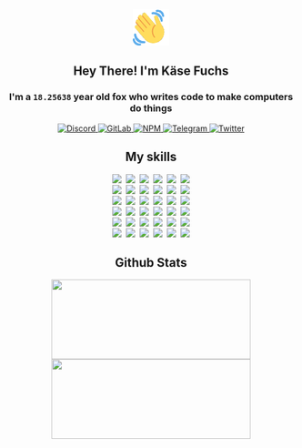 <div><p align=center><img src=./resources/images/wave.gif width=64px height=64px></p><h2 align=center>Hey There! I'm Käse Fuchs</h2><h3 align=center>I'm a <code>18.25638</code> year old fox who writes code to make computers do things</h3><p align=center><a href=https://discord.com/users/507526681125322772><img alt=Discord src="https://img.shields.io/badge/Discord-5865F2?logo=discord&logoColor=white&style=flat-square#0a62e24b388af6fcd4910694a437cd87"> </a><a href=https://gitlab.com/kasefuchs><img alt=GitLab src="https://img.shields.io/badge/GitLab-330F63?logo=gitlab&logoColor=white&style=flat-square#0a62e24b388af6fcd4910694a437cd87"> </a><a href=https://npmjs.com/~kasefuchs><img alt=NPM src="https://img.shields.io/badge/NPM-CB3837?logo=npm&logoColor=white&style=flat-square#0a62e24b388af6fcd4910694a437cd87"> </a><a href=https://t.me/kasefuchs><img alt=Telegram src="https://img.shields.io/badge/Telegram-2CA5E0?logo=telegram&logoColor=white&style=flat-square#0a62e24b388af6fcd4910694a437cd87"> </a><a href=https://twitter.com/kasefuchs><img alt=Twitter src="https://img.shields.io/badge/Twitter-1DA1F2?logo=twitter&logoColor=white&style=flat-square#0a62e24b388af6fcd4910694a437cd87"></a></p><h2 align=center>My skills</h2><p align=center><a href=https://aws.amazon.com/ ><picture><source srcset="https://skillicons.dev/icons?i=aws&theme=dark#0a62e24b388af6fcd4910694a437cd87" media="(prefers-color-scheme: dark)"><source srcset="https://skillicons.dev/icons?i=aws&theme=light#0a62e24b388af6fcd4910694a437cd87" media="(prefers-color-scheme: light), (prefers-color-scheme: no-preference)"><img src="https://skillicons.dev/icons?i=aws&theme=light#0a62e24b388af6fcd4910694a437cd87"></picture></a>&nbsp;&nbsp;<a href=https://en.wikipedia.org/wiki/Bash_(Unix_shell)><picture><source srcset="https://skillicons.dev/icons?i=bash&theme=dark#0a62e24b388af6fcd4910694a437cd87" media="(prefers-color-scheme: dark)"><source srcset="https://skillicons.dev/icons?i=bash&theme=light#0a62e24b388af6fcd4910694a437cd87" media="(prefers-color-scheme: light), (prefers-color-scheme: no-preference)"><img src="https://skillicons.dev/icons?i=bash&theme=light#0a62e24b388af6fcd4910694a437cd87"></picture></a>&nbsp;&nbsp;<a href=https://discord.com/developers/docs><picture><source srcset="https://skillicons.dev/icons?i=bots&theme=dark#0a62e24b388af6fcd4910694a437cd87" media="(prefers-color-scheme: dark)"><source srcset="https://skillicons.dev/icons?i=bots&theme=light#0a62e24b388af6fcd4910694a437cd87" media="(prefers-color-scheme: light), (prefers-color-scheme: no-preference)"><img src="https://skillicons.dev/icons?i=bots&theme=light#0a62e24b388af6fcd4910694a437cd87"></picture></a>&nbsp;&nbsp;<a href=https://www.cloudflare.com/ ><picture><source srcset="https://skillicons.dev/icons?i=cloudflare&theme=dark#0a62e24b388af6fcd4910694a437cd87" media="(prefers-color-scheme: dark)"><source srcset="https://skillicons.dev/icons?i=cloudflare&theme=light#0a62e24b388af6fcd4910694a437cd87" media="(prefers-color-scheme: light), (prefers-color-scheme: no-preference)"><img src="https://skillicons.dev/icons?i=cloudflare&theme=light#0a62e24b388af6fcd4910694a437cd87"></picture></a>&nbsp;&nbsp;<a href=https://en.wikipedia.org/wiki/CSS><picture><source srcset="https://skillicons.dev/icons?i=css&theme=dark#0a62e24b388af6fcd4910694a437cd87" media="(prefers-color-scheme: dark)"><source srcset="https://skillicons.dev/icons?i=css&theme=light#0a62e24b388af6fcd4910694a437cd87" media="(prefers-color-scheme: light), (prefers-color-scheme: no-preference)"><img src="https://skillicons.dev/icons?i=css&theme=light#0a62e24b388af6fcd4910694a437cd87"></picture></a>&nbsp;&nbsp;<a href=https://www.docker.com/ ><picture><source srcset="https://skillicons.dev/icons?i=docker&theme=dark#0a62e24b388af6fcd4910694a437cd87" media="(prefers-color-scheme: dark)"><source srcset="https://skillicons.dev/icons?i=docker&theme=light#0a62e24b388af6fcd4910694a437cd87" media="(prefers-color-scheme: light), (prefers-color-scheme: no-preference)"><img src="https://skillicons.dev/icons?i=docker&theme=light#0a62e24b388af6fcd4910694a437cd87"></picture></a><br><a href=https://www.electronjs.org/ ><picture><source srcset="https://skillicons.dev/icons?i=electron&theme=dark#0a62e24b388af6fcd4910694a437cd87" media="(prefers-color-scheme: dark)"><source srcset="https://skillicons.dev/icons?i=electron&theme=light#0a62e24b388af6fcd4910694a437cd87" media="(prefers-color-scheme: light), (prefers-color-scheme: no-preference)"><img src="https://skillicons.dev/icons?i=electron&theme=light#0a62e24b388af6fcd4910694a437cd87"></picture></a>&nbsp;&nbsp;<a href=https://expressjs.com/ ><picture><source srcset="https://skillicons.dev/icons?i=express&theme=dark#0a62e24b388af6fcd4910694a437cd87" media="(prefers-color-scheme: dark)"><source srcset="https://skillicons.dev/icons?i=express&theme=light#0a62e24b388af6fcd4910694a437cd87" media="(prefers-color-scheme: light), (prefers-color-scheme: no-preference)"><img src="https://skillicons.dev/icons?i=express&theme=light#0a62e24b388af6fcd4910694a437cd87"></picture></a>&nbsp;&nbsp;<a href=https://www.figma.com/ ><picture><source srcset="https://skillicons.dev/icons?i=figma&theme=dark#0a62e24b388af6fcd4910694a437cd87" media="(prefers-color-scheme: dark)"><source srcset="https://skillicons.dev/icons?i=figma&theme=light#0a62e24b388af6fcd4910694a437cd87" media="(prefers-color-scheme: light), (prefers-color-scheme: no-preference)"><img src="https://skillicons.dev/icons?i=figma&theme=light#0a62e24b388af6fcd4910694a437cd87"></picture></a>&nbsp;&nbsp;<a href=https://firebase.google.com/ ><picture><source srcset="https://skillicons.dev/icons?i=firebase&theme=dark#0a62e24b388af6fcd4910694a437cd87" media="(prefers-color-scheme: dark)"><source srcset="https://skillicons.dev/icons?i=firebase&theme=light#0a62e24b388af6fcd4910694a437cd87" media="(prefers-color-scheme: light), (prefers-color-scheme: no-preference)"><img src="https://skillicons.dev/icons?i=firebase&theme=light#0a62e24b388af6fcd4910694a437cd87"></picture></a>&nbsp;&nbsp;<a href=https://flask.palletsprojects.com/ ><picture><source srcset="https://skillicons.dev/icons?i=flask&theme=dark#0a62e24b388af6fcd4910694a437cd87" media="(prefers-color-scheme: dark)"><source srcset="https://skillicons.dev/icons?i=flask&theme=light#0a62e24b388af6fcd4910694a437cd87" media="(prefers-color-scheme: light), (prefers-color-scheme: no-preference)"><img src="https://skillicons.dev/icons?i=flask&theme=light#0a62e24b388af6fcd4910694a437cd87"></picture></a>&nbsp;&nbsp;<a href=https://cloud.google.com/ ><picture><source srcset="https://skillicons.dev/icons?i=gcp&theme=dark#0a62e24b388af6fcd4910694a437cd87" media="(prefers-color-scheme: dark)"><source srcset="https://skillicons.dev/icons?i=gcp&theme=light#0a62e24b388af6fcd4910694a437cd87" media="(prefers-color-scheme: light), (prefers-color-scheme: no-preference)"><img src="https://skillicons.dev/icons?i=gcp&theme=light#0a62e24b388af6fcd4910694a437cd87"></picture></a><br><a href=https://git-scm.com/ ><picture><source srcset="https://skillicons.dev/icons?i=git&theme=dark#0a62e24b388af6fcd4910694a437cd87" media="(prefers-color-scheme: dark)"><source srcset="https://skillicons.dev/icons?i=git&theme=light#0a62e24b388af6fcd4910694a437cd87" media="(prefers-color-scheme: light), (prefers-color-scheme: no-preference)"><img src="https://skillicons.dev/icons?i=git&theme=light#0a62e24b388af6fcd4910694a437cd87"></picture></a>&nbsp;&nbsp;<a href=https://github.com/ ><picture><source srcset="https://skillicons.dev/icons?i=github&theme=dark#0a62e24b388af6fcd4910694a437cd87" media="(prefers-color-scheme: dark)"><source srcset="https://skillicons.dev/icons?i=github&theme=light#0a62e24b388af6fcd4910694a437cd87" media="(prefers-color-scheme: light), (prefers-color-scheme: no-preference)"><img src="https://skillicons.dev/icons?i=github&theme=light#0a62e24b388af6fcd4910694a437cd87"></picture></a>&nbsp;&nbsp;<a href=https://gitlab.com/ ><picture><source srcset="https://skillicons.dev/icons?i=gitlab&theme=dark#0a62e24b388af6fcd4910694a437cd87" media="(prefers-color-scheme: dark)"><source srcset="https://skillicons.dev/icons?i=gitlab&theme=light#0a62e24b388af6fcd4910694a437cd87" media="(prefers-color-scheme: light), (prefers-color-scheme: no-preference)"><img src="https://skillicons.dev/icons?i=gitlab&theme=light#0a62e24b388af6fcd4910694a437cd87"></picture></a>&nbsp;&nbsp;<a href=https://www.heroku.com/ ><picture><source srcset="https://skillicons.dev/icons?i=heroku&theme=dark#0a62e24b388af6fcd4910694a437cd87" media="(prefers-color-scheme: dark)"><source srcset="https://skillicons.dev/icons?i=heroku&theme=light#0a62e24b388af6fcd4910694a437cd87" media="(prefers-color-scheme: light), (prefers-color-scheme: no-preference)"><img src="https://skillicons.dev/icons?i=heroku&theme=light#0a62e24b388af6fcd4910694a437cd87"></picture></a>&nbsp;&nbsp;<a href=https://en.wikipedia.org/wiki/HTML><picture><source srcset="https://skillicons.dev/icons?i=html&theme=dark#0a62e24b388af6fcd4910694a437cd87" media="(prefers-color-scheme: dark)"><source srcset="https://skillicons.dev/icons?i=html&theme=light#0a62e24b388af6fcd4910694a437cd87" media="(prefers-color-scheme: light), (prefers-color-scheme: no-preference)"><img src="https://skillicons.dev/icons?i=html&theme=light#0a62e24b388af6fcd4910694a437cd87"></picture></a>&nbsp;&nbsp;<a href=https://en.wikipedia.org/wiki/JavaScript><picture><source srcset="https://skillicons.dev/icons?i=js&theme=dark#0a62e24b388af6fcd4910694a437cd87" media="(prefers-color-scheme: dark)"><source srcset="https://skillicons.dev/icons?i=js&theme=light#0a62e24b388af6fcd4910694a437cd87" media="(prefers-color-scheme: light), (prefers-color-scheme: no-preference)"><img src="https://skillicons.dev/icons?i=js&theme=light#0a62e24b388af6fcd4910694a437cd87"></picture></a><br><a href=https://en.wikipedia.org/wiki/Linux><picture><source srcset="https://skillicons.dev/icons?i=linux&theme=dark#0a62e24b388af6fcd4910694a437cd87" media="(prefers-color-scheme: dark)"><source srcset="https://skillicons.dev/icons?i=linux&theme=light#0a62e24b388af6fcd4910694a437cd87" media="(prefers-color-scheme: light), (prefers-color-scheme: no-preference)"><img src="https://skillicons.dev/icons?i=linux&theme=light#0a62e24b388af6fcd4910694a437cd87"></picture></a>&nbsp;&nbsp;<a href=https://mui.com/ ><picture><source srcset="https://skillicons.dev/icons?i=materialui&theme=dark#0a62e24b388af6fcd4910694a437cd87" media="(prefers-color-scheme: dark)"><source srcset="https://skillicons.dev/icons?i=materialui&theme=light#0a62e24b388af6fcd4910694a437cd87" media="(prefers-color-scheme: light), (prefers-color-scheme: no-preference)"><img src="https://skillicons.dev/icons?i=materialui&theme=light#0a62e24b388af6fcd4910694a437cd87"></picture></a>&nbsp;&nbsp;<a href=https://en.wikipedia.org/wiki/Markdown><picture><source srcset="https://skillicons.dev/icons?i=md&theme=dark#0a62e24b388af6fcd4910694a437cd87" media="(prefers-color-scheme: dark)"><source srcset="https://skillicons.dev/icons?i=md&theme=light#0a62e24b388af6fcd4910694a437cd87" media="(prefers-color-scheme: light), (prefers-color-scheme: no-preference)"><img src="https://skillicons.dev/icons?i=md&theme=light#0a62e24b388af6fcd4910694a437cd87"></picture></a>&nbsp;&nbsp;<a href=https://www.mongodb.com/ ><picture><source srcset="https://skillicons.dev/icons?i=mongodb&theme=dark#0a62e24b388af6fcd4910694a437cd87" media="(prefers-color-scheme: dark)"><source srcset="https://skillicons.dev/icons?i=mongodb&theme=light#0a62e24b388af6fcd4910694a437cd87" media="(prefers-color-scheme: light), (prefers-color-scheme: no-preference)"><img src="https://skillicons.dev/icons?i=mongodb&theme=light#0a62e24b388af6fcd4910694a437cd87"></picture></a>&nbsp;&nbsp;<a href=https://www.mysql.com/ ><picture><source srcset="https://skillicons.dev/icons?i=mysql&theme=dark#0a62e24b388af6fcd4910694a437cd87" media="(prefers-color-scheme: dark)"><source srcset="https://skillicons.dev/icons?i=mysql&theme=light#0a62e24b388af6fcd4910694a437cd87" media="(prefers-color-scheme: light), (prefers-color-scheme: no-preference)"><img src="https://skillicons.dev/icons?i=mysql&theme=light#0a62e24b388af6fcd4910694a437cd87"></picture></a>&nbsp;&nbsp;<a href=https://nextjs.org/ ><picture><source srcset="https://skillicons.dev/icons?i=nextjs&theme=dark#0a62e24b388af6fcd4910694a437cd87" media="(prefers-color-scheme: dark)"><source srcset="https://skillicons.dev/icons?i=nextjs&theme=light#0a62e24b388af6fcd4910694a437cd87" media="(prefers-color-scheme: light), (prefers-color-scheme: no-preference)"><img src="https://skillicons.dev/icons?i=nextjs&theme=light#0a62e24b388af6fcd4910694a437cd87"></picture></a><br><a href=https://nodejs.org/en/ ><picture><source srcset="https://skillicons.dev/icons?i=nodejs&theme=dark#0a62e24b388af6fcd4910694a437cd87" media="(prefers-color-scheme: dark)"><source srcset="https://skillicons.dev/icons?i=nodejs&theme=light#0a62e24b388af6fcd4910694a437cd87" media="(prefers-color-scheme: light), (prefers-color-scheme: no-preference)"><img src="https://skillicons.dev/icons?i=nodejs&theme=light#0a62e24b388af6fcd4910694a437cd87"></picture></a>&nbsp;&nbsp;<a href=https://www.postgresql.org/ ><picture><source srcset="https://skillicons.dev/icons?i=postgres&theme=dark#0a62e24b388af6fcd4910694a437cd87" media="(prefers-color-scheme: dark)"><source srcset="https://skillicons.dev/icons?i=postgres&theme=light#0a62e24b388af6fcd4910694a437cd87" media="(prefers-color-scheme: light), (prefers-color-scheme: no-preference)"><img src="https://skillicons.dev/icons?i=postgres&theme=light#0a62e24b388af6fcd4910694a437cd87"></picture></a>&nbsp;&nbsp;<a href=https://learn.microsoft.com/en-us/powershell/ ><picture><source srcset="https://skillicons.dev/icons?i=powershell&theme=dark#0a62e24b388af6fcd4910694a437cd87" media="(prefers-color-scheme: dark)"><source srcset="https://skillicons.dev/icons?i=powershell&theme=light#0a62e24b388af6fcd4910694a437cd87" media="(prefers-color-scheme: light), (prefers-color-scheme: no-preference)"><img src="https://skillicons.dev/icons?i=powershell&theme=light#0a62e24b388af6fcd4910694a437cd87"></picture></a>&nbsp;&nbsp;<a href=https://www.python.org/ ><picture><source srcset="https://skillicons.dev/icons?i=py&theme=dark#0a62e24b388af6fcd4910694a437cd87" media="(prefers-color-scheme: dark)"><source srcset="https://skillicons.dev/icons?i=py&theme=light#0a62e24b388af6fcd4910694a437cd87" media="(prefers-color-scheme: light), (prefers-color-scheme: no-preference)"><img src="https://skillicons.dev/icons?i=py&theme=light#0a62e24b388af6fcd4910694a437cd87"></picture></a>&nbsp;&nbsp;<a href=https://www.raspberrypi.org/ ><picture><source srcset="https://skillicons.dev/icons?i=raspberrypi&theme=dark#0a62e24b388af6fcd4910694a437cd87" media="(prefers-color-scheme: dark)"><source srcset="https://skillicons.dev/icons?i=raspberrypi&theme=light#0a62e24b388af6fcd4910694a437cd87" media="(prefers-color-scheme: light), (prefers-color-scheme: no-preference)"><img src="https://skillicons.dev/icons?i=raspberrypi&theme=light#0a62e24b388af6fcd4910694a437cd87"></picture></a>&nbsp;&nbsp;<a href=https://reactjs.org/ ><picture><source srcset="https://skillicons.dev/icons?i=react&theme=dark#0a62e24b388af6fcd4910694a437cd87" media="(prefers-color-scheme: dark)"><source srcset="https://skillicons.dev/icons?i=react&theme=light#0a62e24b388af6fcd4910694a437cd87" media="(prefers-color-scheme: light), (prefers-color-scheme: no-preference)"><img src="https://skillicons.dev/icons?i=react&theme=light#0a62e24b388af6fcd4910694a437cd87"></picture></a><br><a href=https://redux.js.org/ ><picture><source srcset="https://skillicons.dev/icons?i=redux&theme=dark#0a62e24b388af6fcd4910694a437cd87" media="(prefers-color-scheme: dark)"><source srcset="https://skillicons.dev/icons?i=redux&theme=light#0a62e24b388af6fcd4910694a437cd87" media="(prefers-color-scheme: light), (prefers-color-scheme: no-preference)"><img src="https://skillicons.dev/icons?i=redux&theme=light#0a62e24b388af6fcd4910694a437cd87"></picture></a>&nbsp;&nbsp;<a href=https://en.wikipedia.org/wiki/Regular_expression><picture><source srcset="https://skillicons.dev/icons?i=regex&theme=dark#0a62e24b388af6fcd4910694a437cd87" media="(prefers-color-scheme: dark)"><source srcset="https://skillicons.dev/icons?i=regex&theme=light#0a62e24b388af6fcd4910694a437cd87" media="(prefers-color-scheme: light), (prefers-color-scheme: no-preference)"><img src="https://skillicons.dev/icons?i=regex&theme=light#0a62e24b388af6fcd4910694a437cd87"></picture></a>&nbsp;&nbsp;<a href=https://en.wikipedia.org/wiki/Sass_(stylesheet_language)><picture><source srcset="https://skillicons.dev/icons?i=sass&theme=dark#0a62e24b388af6fcd4910694a437cd87" media="(prefers-color-scheme: dark)"><source srcset="https://skillicons.dev/icons?i=sass&theme=light#0a62e24b388af6fcd4910694a437cd87" media="(prefers-color-scheme: light), (prefers-color-scheme: no-preference)"><img src="https://skillicons.dev/icons?i=sass&theme=light#0a62e24b388af6fcd4910694a437cd87"></picture></a>&nbsp;&nbsp;<a href=https://www.typescriptlang.org/ ><picture><source srcset="https://skillicons.dev/icons?i=ts&theme=dark#0a62e24b388af6fcd4910694a437cd87" media="(prefers-color-scheme: dark)"><source srcset="https://skillicons.dev/icons?i=ts&theme=light#0a62e24b388af6fcd4910694a437cd87" media="(prefers-color-scheme: light), (prefers-color-scheme: no-preference)"><img src="https://skillicons.dev/icons?i=ts&theme=light#0a62e24b388af6fcd4910694a437cd87"></picture></a>&nbsp;&nbsp;<a href=https://unity.com/ ><picture><source srcset="https://skillicons.dev/icons?i=unity&theme=dark#0a62e24b388af6fcd4910694a437cd87" media="(prefers-color-scheme: dark)"><source srcset="https://skillicons.dev/icons?i=unity&theme=light#0a62e24b388af6fcd4910694a437cd87" media="(prefers-color-scheme: light), (prefers-color-scheme: no-preference)"><img src="https://skillicons.dev/icons?i=unity&theme=light#0a62e24b388af6fcd4910694a437cd87"></picture></a>&nbsp;&nbsp;<a href=https://workers.cloudflare.com/ ><picture><source srcset="https://skillicons.dev/icons?i=workers&theme=dark#0a62e24b388af6fcd4910694a437cd87" media="(prefers-color-scheme: dark)"><source srcset="https://skillicons.dev/icons?i=workers&theme=light#0a62e24b388af6fcd4910694a437cd87" media="(prefers-color-scheme: light), (prefers-color-scheme: no-preference)"><img src="https://skillicons.dev/icons?i=workers&theme=light#0a62e24b388af6fcd4910694a437cd87"></picture></a><br></p><h2 align=center>Github Stats</h2><p align=center><picture><source srcset="https://github-readme-stats-kasefuchs.vercel.app/api/?count_private=true&hide_border=true&hide_rank=true&line_height=20&hide_title=true&username=Kasefuchs&theme=dark#0a62e24b388af6fcd4910694a437cd87" media="(prefers-color-scheme: dark)"><source srcset="https://github-readme-stats-kasefuchs.vercel.app/api/?count_private=true&hide_border=true&hide_rank=true&line_height=20&hide_title=true&username=Kasefuchs&theme=light#0a62e24b388af6fcd4910694a437cd87" media="(prefers-color-scheme: light), (prefers-color-scheme: no-preference)"><img align=middle width=350 height=140 src="https://github-readme-stats-kasefuchs.vercel.app/api/?count_private=true&hide_border=true&hide_rank=true&line_height=20&hide_title=true&username=Kasefuchs&theme=light#0a62e24b388af6fcd4910694a437cd87"></picture><picture><source srcset="https://github-readme-stats-kasefuchs.vercel.app/api/top-langs/?count_private=true&hide_border=true&layout=compact&username=Kasefuchs&theme=dark#0a62e24b388af6fcd4910694a437cd87" media="(prefers-color-scheme: dark)"><source srcset="https://github-readme-stats-kasefuchs.vercel.app/api/top-langs/?count_private=true&hide_border=true&layout=compact&username=Kasefuchs&theme=light#0a62e24b388af6fcd4910694a437cd87" media="(prefers-color-scheme: light), (prefers-color-scheme: no-preference)"><img align=middle width=350 height=140 src="https://github-readme-stats-kasefuchs.vercel.app/api/top-langs/?count_private=true&hide_border=true&layout=compact&username=Kasefuchs&theme=light#0a62e24b388af6fcd4910694a437cd87"></picture></p><img src="https://hit.yhype.me/github/profile?user_id=64592097#0a62e24b388af6fcd4910694a437cd87" alt=""></div>
